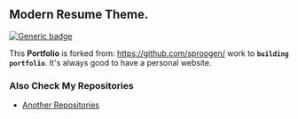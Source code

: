 ## Modern Resume Theme. 
[![Generic badge](https://img.shields.io/badge/Web-Development-teal.svg?style=for-the-badge)](https://github.com/sproogen/modern-resume-theme) 

This **Portfolio** is forked from: https://github.com/sproogen/ work to **`building portfolio`**. 
It's always good to have a personal website.


### Also Check My Repositories

- [Another Repositories](https://github.com/g2ailhammubarok?tab=repositories)
